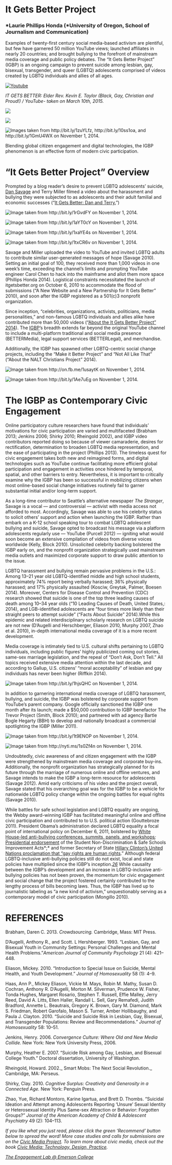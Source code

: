 # It Gets Better Project

### *Laurie Phillips Honda (*University of Oregon, School of Journalism and Communication)

Examples of twenty-first century social media-based activism are plentiful, but few have garnered 50 million YouTube views; launched affiliates in nearly 20 countries; and brought bullying to the forefront of mainstream media coverage and public policy debates. The “It Gets Better Project” (IGBP) is an ongoing campaign to prevent suicide among lesbian, gay, bisexual, transgender, and queer (LGBTQ) adolescents comprised of videos created by LGBTQ individuals and allies of all ages.

[![Youtube](https://img.youtube.com/vi/XsjlTCm-iOo/hqdefault.jpg)](https://www.youtube.com/watch?v=XsjlTCm-iOo)

_IT GETS BETTER: Elder Rev. Kevin E. Taylor (Black, Gay, Christian and Proud!) / YouTube- taken on March 10th, 2015._

![](https://res.cloudinary.com/engagement-lab-home/image/upload/v1/homepage-2.0/news/medium/1_rl6lYyXzpwWv_nZtnA4UoQ.png)

![](https://res.cloudinary.com/engagement-lab-home/image/upload/v1/homepage-2.0/news/medium/1_FPEJdMAnqXhf01jQrPFnOQ.png)

![Images taken from http://bit.ly/1zuYLfz, http://bit.ly/10ss1oa, and http://bit.ly/1GmU4WX on November 1, 2014.](https://res.cloudinary.com/engagement-lab-home/image/upload/v1/homepage-2.0/news/medium/1_ffcmmAgQHBmi83IM0qdBKQ.png)

Blending global citizen engagement and digital technologies, the IGBP phenomenon is an effective form of modern civic participation.

# “It Gets Better Project” Overview

Prompted by a blog reader’s desire to prevent LGBTQ adolescents’ suicide, [Dan Savage](http://www.thestranger.com/authors/259/dan-savage) and Terry Miller filmed a video about the harassment and bullying they were subjected to as adolescents and their adult familial and economic successes (“[It Gets Better: Dan and Terry.](http://bit.ly/1rGvdFY)”)

![Image taken from http://bit.ly/1rGvdFY on November 1, 2014.](https://res.cloudinary.com/engagement-lab-home/image/upload/v1/homepage-2.0/news/medium/1_STnX6HdShezj8vPNlfg2ig.png)

![Image taken from http://bit.ly/1aYT0cY on November 1, 2014.](https://res.cloudinary.com/engagement-lab-home/image/upload/v1/homepage-2.0/news/medium/1_Cy-Bo4k24RAQQuz41f7Z5A.png)

![Image taken from http://bit.ly/1xaYE4s on November 1, 2014.](https://res.cloudinary.com/engagement-lab-home/image/upload/v1/homepage-2.0/news/medium/1__cPyc_8ND3OVNSp1ZhiRHQ.png)

![Image taken from http://bit.ly/1txCR6v on November 1, 2014.](https://res.cloudinary.com/engagement-lab-home/image/upload/v1/homepage-2.0/news/medium/1_VtDGs_exVjwviW5K79wClA.png)

Savage and Miller uploaded the video to YouTube and invited LGBTQ adults to contribute similar user-generated messages of hope (Savage 2010). Setting an initial goal of 100, they received more than 1,000 videos in one week’s time, exceeding the channel’s limits and prompting YouTube engineer Carol Chen to hack into the mainframe and allot them more space (Phillips Honda 2014). Logistical constraints necessitated the launch of itgetsbetter.org on October 6, 2010 to accommodate the flood of submissions (“A New Website and a New Partnership for It Gets Better” 2010), and soon after the IGBP registered as a 501(c)3 nonprofit organization.

Since inception, “celebrities, organizations, activists, politicians, media personalities,” and non-famous LGBTQ individuals and allies alike have contributed more than 50,000 videos (“[About the It Gets Better Project” 2014](http://bit.ly/1igaOFo)). The [IGBP](http://www.itgetsbetter.org/pages/about-it-gets-better-project/)’s breadth extends far beyond the original YouTube channel to include a multi-platform traditional and social media presence (BETTERMedia), legal support services (BETTERLegal), and merchandise.

Additionally, the IGBP has spawned other LGBTQ-centric social change projects, including the “Make it Better Project” and “Not All Like That” (“About the NALT Christians Project” 2014).

![Image taken from http://on.fb.me/1usaytK on November 1, 2014.](https://res.cloudinary.com/engagement-lab-home/image/upload/v1/homepage-2.0/news/medium/1_PtMp1jGJLwFBm4B8CmefVw.png)

![Image taken from http://bit.ly/1Ae7uEg on November 1, 2014.](https://res.cloudinary.com/engagement-lab-home/image/upload/v1/homepage-2.0/news/medium/1_HH1Ach48lh5-X_SM-Nk15Q.png)

# The IGBP as Contemporary Civic Engagement

Online participatory culture researchers have found that individuals’ motivations for civic participation are varied and multifaceted (Brabham 2013; Jenkins 2006; Shirky 2010; Rheingold 2002), and IGBP video contributors reported doing so because of viewer camaraderie, desires for rectification, determination to broaden LGBTQ media representation, and the ease of participating in the project (Phillips 2013). The timeless quest for civic engagement takes both new and reimagined forms, and digital technologies such as YouTube continue facilitating more efficient global participation and engagement in activities once hindered by temporal, spatial, and other barriers to entry. Nevertheless, it is important to critically examine why the IGBP has been so successful in mobilizing citizens when most online-based social change initiatives routinely fail to garner substantial initial and/or long-term support.

As a long-time contributor to Seattle’s alternative newspaper _The Stranger_, Savage is a vocal — and controversial — activist with media access not afforded to most. Accordingly, Savage was able to use his celebrity status to solicit others’ support and action when launching the IGBP. Rather than embark on a K-12 school speaking tour to combat LGBTQ adolescent bullying and suicide, Savage opted to broadcast his message via a platform adolescents regularly use — YouTube (Purcell 2012) — igniting what would soon become an extensive compilation of videos from diverse voices worldwide (Kelly, Block 2010). Unsolicited celebrity backing bolstered the IGBP early on, and the nonprofit organization strategically used mainstream media outlets and maximized corporate support to draw public attention to the issue.

LGBTQ harassment and bullying remain pervasive problems in the U.S.: Among 13–21 year old LGBTQ-identified middle and high school students, approximately 74% report being verbally harassed; 36% physically harassed; and 17% physically assaulted (Kosciw, Greytak, Palmer, Boesen 2014). Moreover, Centers for Disease Control and Prevention (CDC) research showed that suicide is one of the top three leading causes of death among 10–34 year olds (“10 Leading Causes of Death, United States,: 2014), and LGB-identified adolescents are “four times more likely than their straight peers to attempt suicide” (“Facts About Suicide” 2014).While this epidemic and related interdisciplinary scholarly research on LGBTQ suicide are not new (D’Augelli and Herschberger, Eliason 2010, Murphy 2007, Zhao et al. 2010), in-depth international media coverage of it is a more recent development.

Media coverage is intimately tied to U.S. cultural shifts pertaining to LGBTQ individuals, including public figures’ highly publicized coming out stories, same-sex marriage legislation, and the repeal of “Don’t Ask, Don’t Tell.” All topics received extensive media attention within the last decade, and according to Gallup, U.S. citizens’ “moral acceptability” of lesbian and gay individuals has never been higher (Riffkin 2014).

![Image taken from http://bit.ly/1hjsQHC on November 1, 2014.](https://res.cloudinary.com/engagement-lab-home/image/upload/v1/homepage-2.0/news/medium/1_KqKYK9HIaFtTmaD7sMsC-A.png)

In addition to garnering international media coverage of LGBTQ harassment, bullying, and suicide, the IGBP was bolstered by corporate support from YouTube’s parent company. Google officially sanctioned the IGBP one month after its launch; made a $50,000 contribution to IGBP benefactor The Trevor Project (Smith, Block 2010); and partnered with ad agency Bartle Bogle Hegarty (BBH) to develop and nationally broadcast a commercial spotlighting the IGBP (Miller 2011).

![Image taken from http://bit.ly/1t9ENOP on November 1, 2014.](https://res.cloudinary.com/engagement-lab-home/image/upload/v1/homepage-2.0/news/medium/1_9i1Yz046YH-c8YLxXUyZ-w.png)

![Image taken from http://nyti.ms/1s0Zf4n on November 1, 2014.](https://res.cloudinary.com/engagement-lab-home/image/upload/v1/homepage-2.0/news/medium/1_OoW3UKXRa7_8eq_D2kUvdw.png)

Undoubtedly, civic awareness of and citizen engagement with the IGBP were strengthened by mainstream media coverage and corporate buy-ins. Additionally, the nonprofit organization has strategically planned for its future through the marriage of numerous online and offline ventures, and Savage intends to make the IGBP a long-term resource for adolescents (Savage 2012). Amid early criticisms of his video and the project overall, Savage stated that his overarching goal was for the IGBP to be a vehicle for nationwide LGBTQ policy change within the ongoing battles for equal rights (Savage 2010).

While battles for safe school legislation and LGBTQ equality are ongoing, the Webby award-winning IGBP has facilitated meaningful online and offline civic participation and contributed to to U.S. political action (Gouttebroze 2011). President Obama’s administration declared LGBTQ equality a focal point of international policy on December 6, 2011, bolstered by [White House-led anti-bullying conferences, summits, panels, and workshops](https://www.whitehouse.gov/the-press-office/2011/12/06/presidential-memorandum-international-initiatives-advance-human-rights-l)_;_ [Presidential endorsement](http://www.hrc.org/press/president-obama-endorses-critical-safe-schools-bills) of the Student Non-Discrimination & Safe Schools Improvement Acts*;* and former Secretary of State [Hillary Clinton’s United Nations proclamation that “gay rights are human rights](http://thinkprogress.org/lgbt/2011/12/06/383003/%20sec-clinton-to-un-gay-rights-are-human-rights-and-human-rights-are-gay-rights/).” Although federal LGBTQ-inclusive anti-bullying policies still do not exist, local and state policies have multiplied since the IGBP’s inception.[_26_](http://civicmediaproject.org/works/civic-media-project//26?origin=note) While causality between the IGBP’s development and an increase in LGBTQ-inclusive anti-bullying policies has not been proven, the momentum for civic engagement and social change that the project fostered certainly contributed to the lengthy process of bills becoming laws. Thus, the IGBP has lived up to journalistic labeling as “a new kind of activism,” unquestionably serving as a contemporary model of civic participation (Mongillo 2010).

# REFERENCES

Brabham, Daren C. 2013. _Crowdsourcing._ Cambridge, Mass: MIT Press.

D’Augelli, Anthony R., and Scott. L Hershberger. 1993. “Lesbian, Gay, and Bisexual Youth in Community Settings: Personal Challenges and Mental Health Problems.”_American Journal of Community Psychology_ 21 (4): 421–448.

Eliason, Mickey. 2010. “Introduction to Special Issue on Suicide, Mental Health, and Youth Development.” _Journal of Homosexuality_ 58 (1): 4–9.

Haas, Ann P., Mickey Eliason, Vickie M. Mays, Robin M. Mathy, Susan D. Cochran, Anthony R. D’Augelli, Morton M. Silverman, Prudence W. Fisher, Tonda Hughes, Margaret Rosario, Stephen T. Russell, Effie Malley, Jerry Reed, David A. Litts, Ellen Haller, Randall L. Sell, Gary Remafedi, Judith Bradford, Annette L. Beautrais, Gregory K. Brown, Gary M. Diamond, Mark S. Friedman, Robert Garofalo, Mason S. Turner, Amber Hollibaughy, and Paula J. Clayton. 2010. “Suicide and Suicide Risk in Lesbian, Gay, Bisexual, and Transgender Populations: Review and Recommendations.” _Journal of Homosexuality_ 58: 10–51.

Jenkins, Henry. 2006. _Convergence Culture: Where Old and New Media Collide._ New York: New York University Press, 2006.

Murphy, Heather E. 2007. “Suicide Risk among Gay, Lesbian, and Bisexual College Youth.” Doctoral dissertation, University of Washington.

Rheingold, Howard. 2002._ Smart Mobs: The Next Social Revolution._ Cambridge, MA: Perseus.

Shirky, Clay. 2010. _Cognitive Surplus: Creativity and Generosity in a Connected Age._ New York: Penguin Press.

Zhao, Yue, Richard Montoro, Karine Igartua, and Brett D. Thombs. “Suicidal Ideation and Attempt among Adolescents Reporting ‘Unsure’ Sexual Identity or Heterosexual Identity Plus Same-sex Attraction or Behavior: Forgotten Groups?” _Journal of the American Academy of Child & Adolescent Psychiatry_ 49 (2): 104–113.

_If you like what you just read, please click the green ‘Recommend’ button below to spread the word! More case studies and calls for submissions are on the [Civic Media Project](http://www.civicmediaproject.com). To learn more about civic media, check out the book [Civic Media: Technology, Design, Practice](https://mitpress.mit.edu/books/civic-media)._

[_The Engagement Lab @ Emerson College_](http://elab.emerson.edu)
